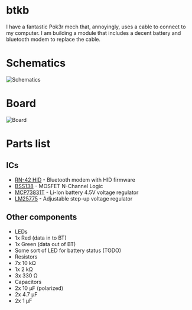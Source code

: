 # btkb

I have a fantastic Pok3r mech that, annoyingly, uses a cable to connect to my computer. I am building a module that includes a decent battery and bluetooth modem to replace the cable.

# Schematics
![Schematics](https://raw.githubusercontent.com/HokieGeek/btkb/btkb.png)

# Board
![Board](https://raw.githubusercontent.com/HokieGeek/btkb/btkb.brd.png)

# Parts list
## ICs
- [RN-42 HID](http://www.sparkfun.com/datasheets/Wireless/Bluetooth/rn-42-ds.pdf) - Bluetooth modem with HID firmware
- [BSS138](https://www.fairchildsemi.com/datasheets/BS/BSS138.pdf) - MOSFET N-Channel Logic
- [MCP73831T](https://www.sparkfun.com/datasheets/Prototyping/Batteries/MCP73831T.pdf) - Li-Ion battery 4.5V voltage regulator
- [LM25775](http://www.ti.com/lit/ds/symlink/uc2577-adj.pdf) - Adjustable step-up voltage regulator

## Other components

* LEDs
 * 1x Red (data in to BT)
 * 1x Green (data out of BT)
 * Some sort of LED for battery status (TODO)
* Resistors
 * 7x 10 kΩ
 * 1x 2 kΩ
 * 3x 330 Ω
* Capacitors
 * 2x 10 µF (polarized)
 * 2x 4.7 µF
 * 2x 1 µF
